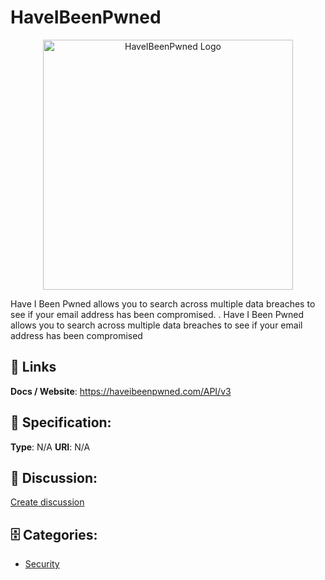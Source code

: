 # HaveIBeenPwned
<p align="center">
    <img width="400" src="https://raw.githubusercontent.com/apis-list/apis-list/main/apis/haveibeenpwned/logo_256x256.png" alt="HaveIBeenPwned Logo"/>
</p>

Have I Been Pwned allows you to search across multiple data breaches to see if your email address has been compromised. . Have I Been Pwned allows you to search across multiple data breaches to see if your email address has been compromised

##  🔗 Links
**Docs / Website**: https://haveibeenpwned.com/API/v3

## 🧬 Specification:
**Type**:  N/A 
**URI**:  N/A 

## 💬 Discussion:
[Create discussion](https://github.com/apis-list/apis-list/discussions/new)

## 🗄️ Categories:
- [Security](https://github.com/apis-list/apis-list#security)



